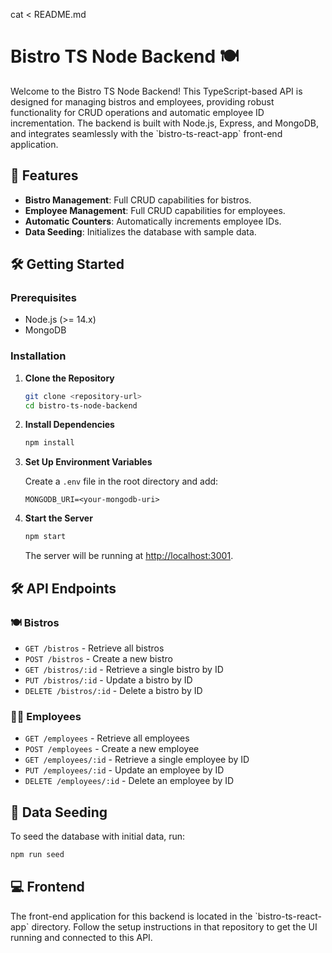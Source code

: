 cat <<EOF > README.md

# Bistro TS Node Backend 🍽️

Welcome to the Bistro TS Node Backend! This TypeScript-based API is designed for managing bistros and employees, providing robust functionality for CRUD operations and automatic employee ID incrementation. The backend is built with Node.js, Express, and MongoDB, and integrates seamlessly with the \`bistro-ts-react-app\` front-end application.

## 🚀 Features

- **Bistro Management**: Full CRUD capabilities for bistros.
- **Employee Management**: Full CRUD capabilities for employees.
- **Automatic Counters**: Automatically increments employee IDs.
- **Data Seeding**: Initializes the database with sample data.

## 🛠️ Getting Started

### Prerequisites

- Node.js (>= 14.x)
- MongoDB

### Installation

1. **Clone the Repository**

   ```bash
   git clone <repository-url>
   cd bistro-ts-node-backend
   ```

2. **Install Dependencies**

   ```bash
   npm install
   ```

3. **Set Up Environment Variables**

   Create a `.env` file in the root directory and add:

   ```env
   MONGODB_URI=<your-mongodb-uri>
   ```

4. **Start the Server**

   ```bash
   npm start
   ```

   The server will be running at [http://localhost:3001](http://localhost:3001).

## 🛠️ API Endpoints

### 🍽️ Bistros

- `GET /bistros` - Retrieve all bistros
- `POST /bistros` - Create a new bistro
- `GET /bistros/:id` - Retrieve a single bistro by ID
- `PUT /bistros/:id` - Update a bistro by ID
- `DELETE /bistros/:id` - Delete a bistro by ID

### 🧑‍💼 Employees

- `GET /employees` - Retrieve all employees
- `POST /employees` - Create a new employee
- `GET /employees/:id` - Retrieve a single employee by ID
- `PUT /employees/:id` - Update an employee by ID
- `DELETE /employees/:id` - Delete an employee by ID

## 🌱 Data Seeding

To seed the database with initial data, run:

```bash
npm run seed
```

## 💻 Frontend

The front-end application for this backend is located in the \`bistro-ts-react-app\` directory. Follow the setup instructions in that repository to get the UI running and connected to this API.

